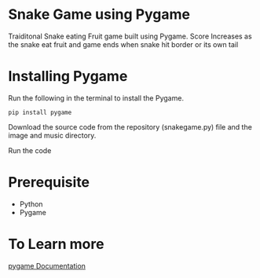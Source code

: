 # Snake Game using Pygame

Traiditonal Snake eating Fruit game built using Pygame. Score Increases as the snake eat fruit and game ends when snake hit border or its own tail

# Installing Pygame

Run the following in the terminal to install the Pygame.

```pip install pygame```

Download the source code from the repository (snakegame.py) file and the image and music directory.

Run the code


# Prerequisite
- Python
- Pygame




# To Learn more
[pygame Documentation](https://www.pygame.org/news)

